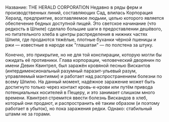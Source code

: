 Название: THE HERALD CORPORATION
Недавно в ряды ферм и производственных линий, составляющих Сад, влилась Корпорация Хералд, предприятие, возглавляемое людьми, целью которого является обеспечение бедных доступной пищей. Это светское начинание (что редкость в Шпиле) сделало большие шаги в предоставлении дешёвого, но питательного хлеба в центры распределения в нижних частях Шпиля, где продаются тяжёлые, плотные буханки чёрной пшеницы и ржи — известные в народе как "глашатаи" — по полстена за штуку.

Конечно, это прикрытие, но не для той конспирации, которую могли бы ожидать её противники. Глава корпорации, человеческий дворянин по имени Девин Квинтрел, был заражён кровяной песнью Вискантов (интердименсиональный разумный паразит-ульевый разум, управляемый мантиями) и работает над распространением болезни по всему Шпилю. На данный момент, надёжное заражение может быть достигнуто только через контакт кровь-к-крови или путём привода потенциальных носителей в Пещеру, и это занимает слишком много времени. Квинтрел стремится ввести болезнь Вискандов в хлеб, который они продают, и распространить её таким образом (и поэтому работает в убыток), но пока заражения редки. Однако: стабильный штамм не за горами.